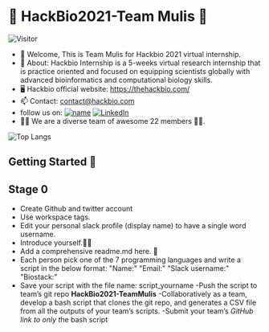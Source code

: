# :stars: **HackBio2021-Team Mulis** :stars:
   ![Visitor](https://visitor-badge.laobi.icu/badge?page_id=pragnapcu.HackBio2021-TeamMulis)
- 👋 Welcome, This is Team Mulis for Hackbio 2021 virtual internship.
- 🌱 About: Hackbio Internship is a 5-weeks virtual research internship that is practice oriented and focused on equipping scientists globally with advanced bioinformatics and      computational biology skills.
- :desktop_computer: Hackbio official website: https://thehackbio.com/
- 📫 Contact: contact@hackbio.com
- follow us on: [![name](http://i.imgur.com/wWzX9uB.png)](https://twitter.com/TheHackbio) <a href="<LinkedInURL>">![LinkedIn](https://img.shields.io/badge/https://ng.linkedin.com/company/hackbio?style=for-the-badge&logo=linkedin&logoColor=white)</a>
- :man_technologist: We are a diverse team of awesome 22 members 👩‍💻.

![Top Langs](https://github-readme-stats.vercel.app/api/top-langs/?username=pragnapcu&layout=compact)
## Getting Started :scroll:
## Stage 0
- Create Github and twitter account
- Use workspace tags.
- Edit your personal slack profile (display name) to have a single word username.
- Introduce yourself.:scientist:
- Add a comprehensive readme.md here. :raising_hand:
- Each person pick one of the 7 programming languages and write a script in the below format:
"Name:"
"Email:"
"Slack username:"
"Biostack:"
- Save your script with the file name: script_yourname
-Push the script to team’s git repo **HackBio2021-TeamMulis**
-Collaboratively as a team, develop a bash script that clones the git repo, and generates a CSV file from all the outputs of your team’s scripts.
-Submit your team’s *_GitHub link to only_ t*he bash script 

